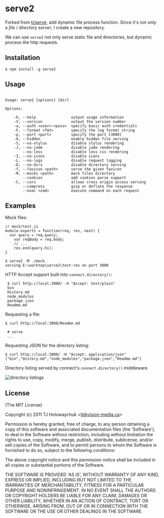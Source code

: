 
# serve2

  Forked from [tj/serve](http://github.com/visionmedia/serve), add dynamic file process function. Since it's not only a *file / directory server*, I create a new repository.

  We can use `serve2` not only serve static file and directories, but dynamic process the http requests.

## Installation

    $ npm install -g serve2

## Usage

```

Usage: serve2 [options] [dir]

Options:

    -h, --help                output usage information
    -V, --version             output the version number
    -a, --auth <user>:<pass>  specify basic auth credentials
    -F, --format <fmt>        specify the log format string
    -p, --port <port>         specify the port [3000]
    -H, --hidden              enable hidden file serving
    -S, --no-stylus           disable stylus rendering
    -J, --no-jade             disable jade rendering
        --no-less             disable less css rendering
    -I, --no-icons            disable icons
    -L, --no-logs             disable request logging
    -D, --no-dirs             disable directory serving
    -f, --favicon <path>      serve the given favicon
    -M, --mocks <path>        mock files directory
        --cookies             add cookies parse support
    -C, --cors                allows cross origin access serving
        --compress            gzip or deflate the response
        --exec <cmd>          execute command on each request

```

## Examples

 Mock files:

    // mock/test.js
    module.exports = function(req, res, next) {
      var query = req.query;
        var reqBody = req.body;
        // ...
        res.end(query.hi);
    }

    $ serve2 -M ./mock
    serving E:\worktop\serve2\test-res on port 3000

 HTTP Accept support built into `connect.directory()`:

     $ curl http://local:3000/ -H "Accept: text/plain"
     bin
     History.md
     node_modules
     package.json
     Readme.md

  Requesting a file:

    $ curl http://local:3000/Readme.md

     # serve
     ...

  Requesting JSON for the directory listing:

    $ curl http://local:3000/ -H "Accept: application/json"
    ["bin","History.md","node_modules","package.json","Readme.md"]

 Directory listing served by connect's `connect.directory()` middleware.

  ![directory listings](http://f.cl.ly/items/100M2C3o0p2u3A0q1o3H/Screenshot.png)

## License

(The MIT License)

Copyright (c) 2011 TJ Holowaychuk &lt;tj@vision-media.ca&gt;

Permission is hereby granted, free of charge, to any person obtaining
a copy of this software and associated documentation files (the
'Software'), to deal in the Software without restriction, including
without limitation the rights to use, copy, modify, merge, publish,
distribute, sublicense, and/or sell copies of the Software, and to
permit persons to whom the Software is furnished to do so, subject to
the following conditions:

The above copyright notice and this permission notice shall be
included in all copies or substantial portions of the Software.

THE SOFTWARE IS PROVIDED 'AS IS', WITHOUT WARRANTY OF ANY KIND,
EXPRESS OR IMPLIED, INCLUDING BUT NOT LIMITED TO THE WARRANTIES OF
MERCHANTABILITY, FITNESS FOR A PARTICULAR PURPOSE AND NONINFRINGEMENT.
IN NO EVENT SHALL THE AUTHORS OR COPYRIGHT HOLDERS BE LIABLE FOR ANY
CLAIM, DAMAGES OR OTHER LIABILITY, WHETHER IN AN ACTION OF CONTRACT,
TORT OR OTHERWISE, ARISING FROM, OUT OF OR IN CONNECTION WITH THE
SOFTWARE OR THE USE OR OTHER DEALINGS IN THE SOFTWARE.
